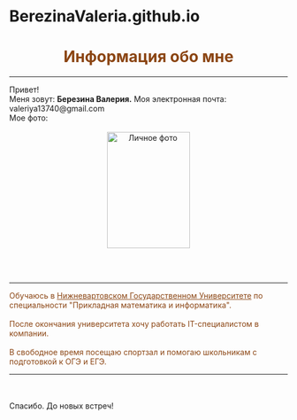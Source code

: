 # BerezinaValeria.github.io
<!DOCTYPE html>
<html lang="ru">
<head>
<meta charset="utf-8" />
	<title>Главная страница </title>

  
  
 </head>
</head>
<body>
  
<center><h1><font style="color:SaddleBrown">Информация обо мне</font></h1></center>
 <hr> 
Привет! <br>
Меня зовут: <b>Березина Валерия.</b>
Моя электронная почта: valeriya13740@gmail.com <br>
Mое фото:
<br/><br/>
<center><img alt="Личное фото" width="150" height="210"
src="https://sun9-34.userapi.com/impg/JY8AF6GQ4yOlrb7V56R8_urXNqjtRKTuMEmnWg/S65gHj_021o.jpg?size=737x1080&quality=95&sign=8555af41fd7417e1ef6430ac2c4f59dc&type=album">
</center>

<br/><br/>
 <hr> 
 <font style="color:SaddleBrown"> Обучаюсь в </font>
<a href=https://nvsu.ru/ style="color:SaddleBrown">
 <font style="color:SaddleBrown">  Нижневартовском Государственном Университете</a>  
по специальности "Прикладная математика и информатика".
<br/><br/>
После окончания университета хочу работать IT-специалистом в компании.
<br/><br/>
В свободное время посещаю спортзал и помогаю школьникам с подготовкой к ОГЭ и ЕГЭ.
<hr></font>

<br/><br/>
Спасибо. До новых встреч!
</body>
</html>
